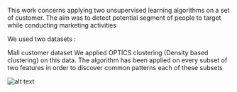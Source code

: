 
This work concerns applying two unsupervised learning algorithms on a set of customer. The aim was to detect potential segment of people to target while conducting marketing activities

We used two datasets :

Mall customer dataset 
We applied OPTICS clustering (Density based clustering) on this data. The algorithm has been applied on every subset of two features in order to discover common patterns  each of these subsets

![alt text](https://github.com/KarimAILab/Credit-card-mall-Customer-segmentation-Unsupervised-Clustering/screenshots/customer_segment.jpg?raw=true)
